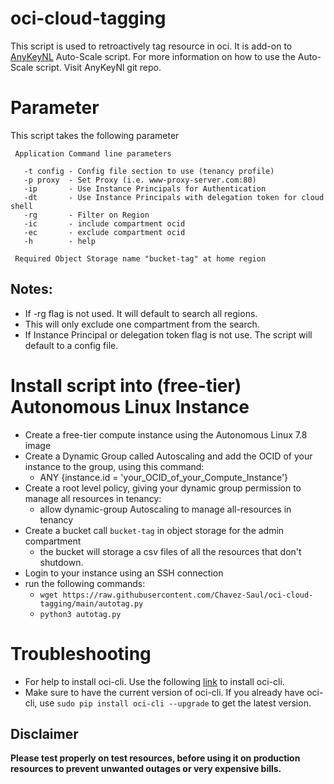 # oci-cloud-tagging

This script is used to retroactively tag resource in oci. It is add-on to [AnyKeyNL](https://github.com/AnykeyNL/OCI-AutoScale) 
Auto-Scale script. For more information on how to use the Auto-Scale script. Visit AnyKeyNl git repo.
# Parameter
This script takes the following parameter 
```
 Application Command line parameters

   -t config - Config file section to use (tenancy profile)
   -p proxy  - Set Proxy (i.e. www-proxy-server.com:80)
   -ip       - Use Instance Principals for Authentication
   -dt       - Use Instance Principals with delegation token for cloud shell
   -rg       - Filter on Region
   -ic       - include compartment ocid
   -ec       - exclude compartment ocid
   -h        - help

 Required Object Storage name "bucket-tag" at home region
 ```
## Notes: 
- If -rg flag is not used. It will default to search all regions.
- This will only exclude one compartment from the search. 
- If Instance Principal or delegation token flag is not use. The script will default to a config file.
 
# Install script into (free-tier) Autonomous Linux Instance

- Create a free-tier compute instance using the Autonomous Linux 7.8 image
- Create a Dynamic Group called Autoscaling and add the OCID of your instance to the group, using this command:
  - ANY {instance.id = 'your_OCID_of_your_Compute_Instance'}
- Create a root level policy, giving your dynamic group permission to manage all resources in tenancy:
  - allow dynamic-group Autoscaling to manage all-resources in tenancy
- Create a bucket call ```bucket-tag``` in object storage for the admin compartment
  - the bucket will storage a csv files of all the resources that don't shutdown.
- Login to your instance using an SSH connection
- run the following commands:
  - ```wget https://raw.githubusercontent.com/Chavez-Saul/oci-cloud-tagging/main/autotag.py```
  - ```python3 autotag.py```

# Troubleshooting
- For help to install oci-cli. Use the following [link](https://docs.oracle.com/en-us/iaas/Content/API/SDKDocs/cliinstall.htm) to install oci-cli. 
- Make sure to have the current version of oci-cli. If you already have 
oci-cli, use ```sudo pip install oci-cli --upgrade``` to get the latest version.


## Disclaimer
**Please test properly on test resources, before using it on production resources to prevent unwanted outages or very expensive bills.**
